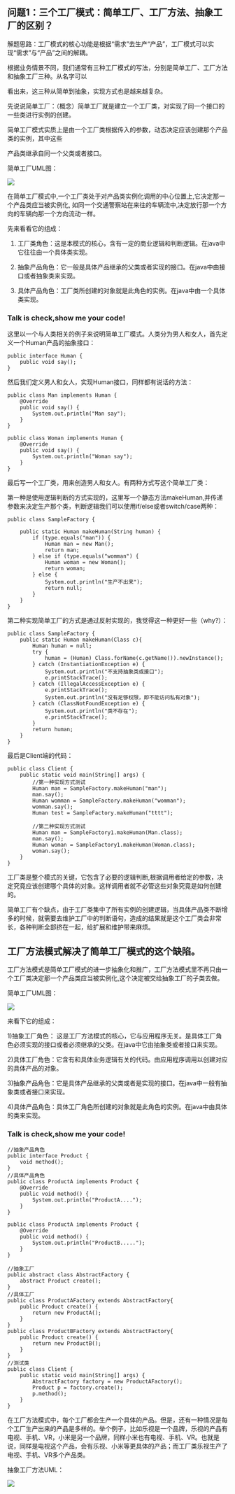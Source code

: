 ## 问题1：三个工厂模式：简单工厂、工厂方法、抽象工厂的区别？

解题思路：工厂模式的核心功能是根据“需求”去生产“产品”，工厂模式可以实现“需求”与“产品”之间的解耦。

根据业务情景不同，我们通常有三种工厂模式的写法，分别是简单工厂、工厂方法和抽象工厂三种。从名字可以

看出来，这三种从简单到抽象，实现方式也是越来越复杂。

先说说简单工厂：（概念）简单工厂就是建立一个工厂类，对实现了同一个接口的一些类进行实例的创建。

简单工厂模式实质上是由一个工厂类根据传入的参数，动态决定应该创建那个产品类的实例，其中这些

产品类继承自同一个父类或者接口。


简单工厂UML图：

<img src="http://images2015.cnblogs.com/blog/717907/201608/717907-20160813155201984-1699734807.png"/>

在简单工厂模式中,一个工厂类处于对产品类实例化调用的中心位置上,它决定那一个产品类应当被实例化, 如同一个交通警察站在来往的车辆流中,决定放行那一个方向的车辆向那一个方向流动一样。
       
先来看看它的组成：

1) 工厂类角色：这是本模式的核心，含有一定的商业逻辑和判断逻辑。在java中它往往由一个具体类实现。

2) 抽象产品角色：它一般是具体产品继承的父类或者实现的接口。在java中由接口或者抽象类来实现。

3) 具体产品角色：工厂类所创建的对象就是此角色的实例。在java中由一个具体类实现。


### Talk is check,show me your code! 

这里以一个与人类相关的例子来说明简单工厂模式。人类分为男人和女人，首先定义一个Human产品的抽象接口：

```
public interface Human {
    public void say();
}
```

然后我们定义男人和女人，实现Human接口，同样都有说话的方法：

```
public class Man implements Human {
    @Override
    public void say() {
        System.out.println("Man say");
    }
}
```

```
public class Woman implements Human {
    @Override
    public void say() {
        System.out.println("Woman say");
    }
}
```

最后写一个工厂类，用来创造男人和女人。有两种方式写这个简单工厂类：

第一种是使用逻辑判断的方式实现的，这里写一个静态方法makeHuman,并传递参数来决定生产那个类，判断逻辑我们可以使用if/else或者switch/case两种：

```
public class SampleFactory {

    public static Human makeHuman(String human) {
        if (type.equals("man")) {
            Human man = new Man();
            return man;
        } else if (type.equals("womman") {
            Human woman = new Woman();
            return woman;
        } else {
            System.out.println("生产不出来");
            return null;
        }
    }
}
```

第二种实现简单工厂的方式是通过反射实现的，我觉得这一种更好一些（why?）：

```
public class SampleFactory {
    public static Human makeHuman(Class c){
        Human human = null;
        try {
            human = (Human) Class.forName(c.getName()).newInstance();
        } catch (InstantiationException e) {
            System.out.println("不支持抽象类或接口");
            e.printStackTrace();
        } catch (IllegalAccessException e) {
            e.printStackTrace();
            System.out.println("没有足够权限，即不能访问私有对象");
        } catch (ClassNotFoundException e) {
            System.out.println("类不存在");
            e.printStackTrace();
        }    
        return human;
    }
}
```

最后是Client端的代码：

```
public class Client {
    public static void main(String[] args) {
        //第一种实现方式测试
        Human man = SampleFactory.makeHuman("man");
        man.say();
        Human womman = SampleFactory.makeHuman("womman");
        womman.say();
        Human test = SampleFactory.makeHuman("tttt");
        
        //第二种实现方式测试
        Human man = SampleFactory1.makeHuman(Man.class);
        man.say();
        Human woman = SampleFactory1.makeHuman(Woman.class);
        woman.say();
    }
}
```

工厂类是整个模式的关键，它包含了必要的逻辑判断,根据调用者给定的参数，决定究竟应该创建哪个具体的对象。这样调用者就不必管这些对象究竟是如何创建的。

简单工厂有个缺点，由于工厂类集中了所有实例的创建逻辑，当具体产品类不断增多的时候，就需要去维护工厂中的判断语句，造成的结果就是这个工厂类会非常长，各种判断全部挤在一起，给扩展和维护带来麻烦。


## 工厂方法模式解决了简单工厂模式的这个缺陷。

工厂方法模式是简单工厂模式的进一步抽象化和推广，工厂方法模式里不再只由一个工厂类决定那一个产品类应当被实例化,这个决定被交给抽象工厂的子类去做。

简单工厂UML图：

<img src="http://images2015.cnblogs.com/blog/506684/201510/506684-20151022154920192-885506749.png"/>

来看下它的组成：

1)抽象工厂角色： 这是工厂方法模式的核心，它与应用程序无关。是具体工厂角色必须实现的接口或者必须继承的父类。在java中它由抽象类或者接口来实现。

2)具体工厂角色：它含有和具体业务逻辑有关的代码。由应用程序调用以创建对应的具体产品的对象。

3)抽象产品角色：它是具体产品继承的父类或者是实现的接口。在java中一般有抽象类或者接口来实现。

4)具体产品角色：具体工厂角色所创建的对象就是此角色的实例。在java中由具体的类来实现。

### Talk is check,show me your code! 

```
//抽象产品角色
public interface Product {
    void method();
}
//具体产品角色
public class ProductA implements Product {
    @Override
    public void method() {
        System.out.println("ProductA....");
    }
}

public class ProductA implements Product {
    @Override
    public void method() {
        System.out.println("ProductB.....");
    }
}

//抽象工厂
public abstract class AbstractFactory {
    abstract Product create();
}
//具体工厂
public class ProductAFactory extends AbstractFactory{
    public Product create() {
        return new ProductA();
    }
}
public class ProductBFactory extends AbstractFactory{
    public Product create() {
        return new ProductB();
    }
}
//测试类
public class Client {
    public static void main(String[] args) {
        AbstractFactory factory = new ProductAFactory();
        Product p = factory.create();
        p.method();
    }
}
```

在工厂方法模式中，每个工厂都会生产一个具体的产品。但是，还有一种情况是每个工厂生产出来的产品是多样的。举个例子，比如乐视是一个品牌，乐视的产品有电视、手机、VR，小米是另一个品牌，同样小米也有电视、手机、VR。也就是说，同样是电视这个产品，会有乐视、小米等更具体的产品；而工厂类乐视生产了电视、手机、VR多个产品类。

抽象工厂方法UML：

<img src="http://images2015.cnblogs.com/blog/506684/201510/506684-20151022224134770-1030212239.jpg"/>




















